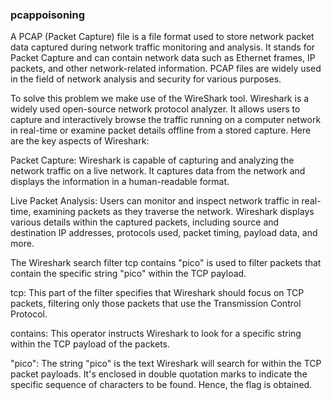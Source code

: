 ### pcappoisoning


A PCAP (Packet Capture) file is a file format used to store network packet data captured during network traffic monitoring and analysis. It stands for Packet Capture and can contain network data such as Ethernet frames, IP packets, and other network-related information. PCAP files are widely used in the field of network analysis and security for various purposes.

To solve this problem we make use of the WireShark tool. Wireshark is a widely used open-source network protocol analyzer. It allows users to capture and interactively browse the traffic running on a computer network in real-time or examine packet details offline from a stored capture. Here are the key aspects of Wireshark:

Packet Capture: Wireshark is capable of capturing and analyzing the network traffic on a live network. It captures data from the network and displays the information in a human-readable format.

Live Packet Analysis: Users can monitor and inspect network traffic in real-time, examining packets as they traverse the network. Wireshark displays various details within the captured packets, including source and destination IP addresses, protocols used, packet timing, payload data, and more.

The Wireshark search filter tcp contains "pico" is used to filter packets that contain the specific string "pico" within the TCP payload.

tcp: This part of the filter specifies that Wireshark should focus on TCP packets, filtering only those packets that use the Transmission Control Protocol.

contains: This operator instructs Wireshark to look for a specific string within the TCP payload of the packets.

"pico": The string "pico" is the text Wireshark will search for within the TCP packet payloads. It's enclosed in double quotation marks to indicate the specific sequence of characters to be found. 
Hence, the flag is obtained.
